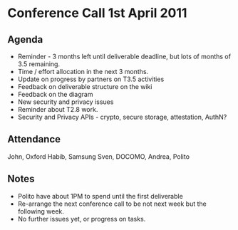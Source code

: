 Conference Call 1st April 2011
==============================

Agenda
------

-   Reminder - 3 months left until deliverable deadline, but lots of months of 3.5 remaining.
-   Time / effort allocation in the next 3 months.
-   Update on progress by partners on T3.5 activities
-   Feedback on deliverable structure on the wiki
-   Feedback on the diagram
-   New security and privacy issues
-   Reminder about T2.8 work.
-   Security and Privacy APIs - crypto, secure storage, attestation, AuthN?

Attendance
----------

John, Oxford
Habib, Samsung
Sven, DOCOMO,
Andrea, Polito

Notes
-----

-   Polito have about 1PM to spend until the first deliverable
-   Re-arrange the next conference call to be not next week but the following week.
-   No further issues yet, or progress on tasks.

